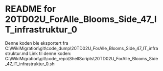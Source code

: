 # README for 20TD02U_ForAlle_Blooms_Side_47_IT_infrastruktur_0
Denne koden ble eksportert fra C:\WikiMigration\git\code_dump\20TD02U_ForAlle_Blooms_Side_47_IT_infrastruktur.md
Link til denne koden: C:\WikiMigration\git\code_repo\ShellScripts\20TD02U_ForAlle_Blooms_Side_47_IT_infrastruktur_0.sh
